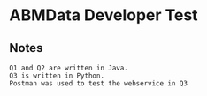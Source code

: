# ABMData Developer Test

## Notes
 ```
Q1 and Q2 are written in Java.
Q3 is written in Python.
Postman was used to test the webservice in Q3
 ```
